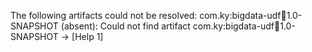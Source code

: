  The following artifacts could not be resolved: com.ky:bigdata-udf:jar:1.0-SNAPSHOT (absent): Could not find artifact com.ky:bigdata-udf:jar:1.0-SNAPSHOT -> [Help 1]
